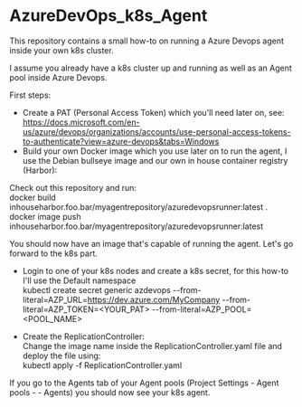 # AzureDevOps_k8s_Agent

This repository contains a small how-to on running a Azure Devops agent inside your own k8s cluster.

I assume you already have a k8s cluster up and running as well as an Agent pool inside Azure Devops.

First steps:

- Create a PAT (Personal Access Token) which you'll need later on, see: https://docs.microsoft.com/en-us/azure/devops/organizations/accounts/use-personal-access-tokens-to-authenticate?view=azure-devops&tabs=Windows<br />
- Build your own Docker image which you use later on to run the agent, I use the Debian bullseye image and our own in house container registry (Harbor):

Check out this repository and run:<br />
docker build inhouseharbor.foo.bar/myagentrepository/azuredevopsrunner:latest .<br />
docker image push inhouseharbor.foo.bar/myagentrepository/azuredevopsrunner:latest

You should now have an image that's capable of running the agent. Let's go forward to the k8s part.<br />

- Login to one of your k8s nodes and create a k8s secret, for this how-to I'll use the Default namespace<br />
kubectl create secret generic azdevops   --from-literal=AZP_URL=https://dev.azure.com/MyCompany   --from-literal=AZP_TOKEN=<YOUR_PAT>   --from-literal=AZP_POOL=<POOL_NAME>

- Create the ReplicationController:<br />
Change the image name inside the ReplicationController.yaml file and deploy the file using:<br />
kubectl apply -f ReplicationController.yaml

If you go to the Agents tab of your Agent pools (Project Settings - Agent pools - <Pool Name> - Agents) you should now see your k8s agent.